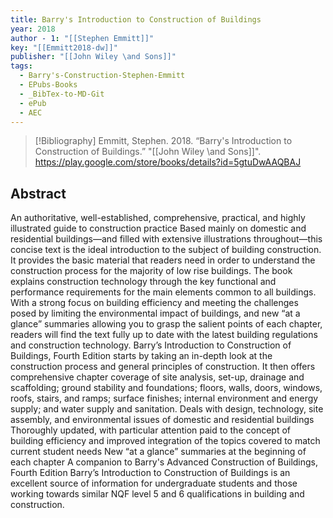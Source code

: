 ```yaml
---
title: Barry's Introduction to Construction of Buildings
year: 2018
author - 1: "[[Stephen Emmitt]]"
key: "[[Emmitt2018-dw]]"
publisher: "[[John Wiley \and Sons]]"
tags:
  - Barry's-Construction-Stephen-Emmitt
  - EPubs-Books
  - _BibTex-to-MD-Git
  - ePub
  - AEC
---
```


> [!Bibliography]
> Emmitt, Stephen. 2018. “Barry's Introduction to Construction of Buildings.” "[[John Wiley \and Sons]]". https://play.google.com/store/books/details?id=5gtuDwAAQBAJ

## Abstract
An authoritative, well-established, comprehensive, practical, and highly illustrated guide to construction practice Based mainly on domestic and residential buildings—and filled with extensive illustrations throughout—this concise text is the ideal introduction to the subject of building construction. It provides the basic material that readers need in order to understand the construction process for the majority of low rise buildings. The book explains construction technology through the key functional and performance requirements for the main elements common to all buildings. With a strong focus on building efficiency and meeting the challenges posed by limiting the environmental impact of buildings, and new “at a glance” summaries allowing you to grasp the salient points of each chapter, readers will find the text fully up to date with the latest building regulations and construction technology. Barry’s Introduction to Construction of Buildings, Fourth Edition starts by taking an in-depth look at the construction process and general principles of construction. It then offers comprehensive chapter coverage of site analysis, set-up, drainage and scaffolding; ground stability and foundations; floors, walls, doors, windows, roofs, stairs, and ramps; surface finishes; internal environment and energy supply; and water supply and sanitation. Deals with design, technology, site assembly, and environmental issues of domestic and residential buildings Thoroughly updated, with particular attention paid to the concept of building efficiency and improved integration of the topics covered to match current student needs New “at a glance” summaries at the beginning of each chapter A companion to Barry's Advanced Construction of Buildings, Fourth Edition Barry’s Introduction to Construction of Buildings is an excellent source of information for undergraduate students and those working towards similar NQF level 5 and 6 qualifications in building and construction.